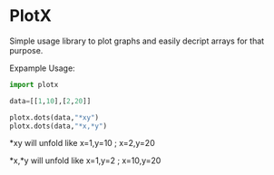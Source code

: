 # PlotX

Simple usage library to plot graphs and easily decript arrays for that purpose.

Expample Usage:

```python
import plotx

data=[[1,10],[2,20]]

plotx.dots(data,"*xy")
plotx.dots(data,"*x,*y")
```

*xy will unfold like x=1,y=10 ; x=2,y=20

*x,*y will unfold like x=1,y=2 ; x=10,y=20

